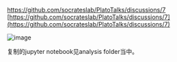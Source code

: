 https://github.com/socrateslab/PlatoTalks/discussions/7 [https://github.com/socrateslab/PlatoTalks/discussions/7](https://github.com/socrateslab/PlatoTalks/discussions/7)

![image](https://user-images.githubusercontent.com/543384/168545603-f811f691-a0f0-4458-898f-69a3e6d9cd16.png)

复制的jupyter notebook见analysis folder当中。

